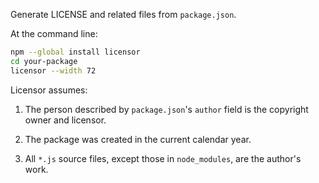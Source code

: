 Generate LICENSE and related files from `package.json`.

At the command line:

```bash
npm --global install licensor
cd your-package
licensor --width 72
```

Licensor assumes:

1. The person described by `package.json`'s `author` field is the
   copyright owner and licensor.

2. The package was created in the current calendar year.

3. All `*.js` source files, except those in `node_modules`, are the
   author's work.
